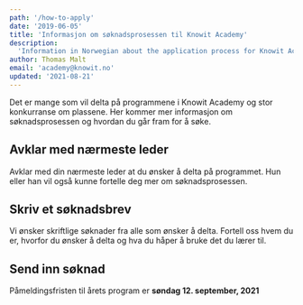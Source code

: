 ```yaml
---
path: '/how-to-apply'
date: '2019-06-05'
title: 'Informasjon om søknadsprosessen til Knowit Academy'
description:
  'Information in Norwegian about the application process for Knowit Academy'
author: Thomas Malt
email: 'academy@knowit.no'
updated: '2021-08-21'
---
```


Det er mange som vil delta på programmene i Knowit Academy og stor konkurranse
om plassene. Her kommer mer informasjon om søknadsprosessen og hvordan du går
fram for å søke.

## Avklar med nærmeste leder

Avklar med din nærmeste leder at du ønsker å delta på programmet. Hun eller
han vil også kunne fortelle deg mer om søknadsprosessen.

## Skriv et søknadsbrev

Vi ønsker skriftlige søknader fra alle som ønsker å delta. Fortell oss hvem du
er, hvorfor du ønsker å delta og hva du håper å bruke det du lærer til.

## Send inn søknad

Påmeldingsfristen til årets program er <strong>søndag 12. september,
2021</strong>
